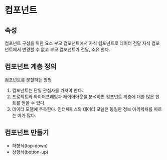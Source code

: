 # 컴포넌트 

## 속성 
컴포넌트 구성을 위한 요소 부모 컴포넌트에서 자식 컴포넌트로 데이터 전달
자식 컴포넌트에서 변경할 수 없고 부모 컴포넌트가 전달, 소유 한다. 

## 컴포넌트 계층 정의 
컴포넌트를 분할하는 방법 
1. 컴포넌트는 단일 관심사를 가져야 한다. 
2. 프로젝트와 와이어프레임과 레이어아웃을 분석하면 컴포넌트 계층에 대한 많은 힌트를 얻을 수 있다. 
3. 데이터 모델에 주목한다. 인터페이스와 데이터 모델은 동일한 정보 아키텍처를 따르는 예가 많다. 

## 컴포넌트 만들기 
- 하향식(top-down)
- 상향식(botton-up)


